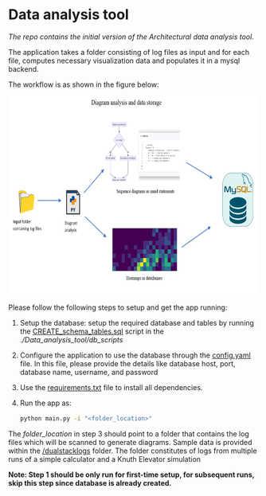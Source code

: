 # Data analysis tool

*The repo contains the initial version of the Architectural data analysis tool.*

The application takes a folder consisting of log files as input and for each file, computes necessary visualization data and populates it in a mysql backend. 

The workflow is as shown in the figure below:

<img src= "https://github.com/SmartDeltaFraunhoferFOKUS/Architecture_Visualization_Tool/blob/master/_img/diagram_analysis.png" width="750" height="400">

Please follow the following steps to setup and get the app running:

1. Setup the database:
   setup the required database and tables by running the [CREATE_schema_tables.sql](https://github.com/SmartDeltaFraunhoferFOKUS/Architecture_Visualization_Tool/blob/master/Data_analysis_tool/db_scripts/CREATE_schema_tables.sql) script in the *./Data_analysis_tool/db_scripts*

2. Configure the application to use the database through the [config.yaml](https://github.com/SmartDeltaFraunhoferFOKUS/Architecture_Visualization_Tool/blob/master/Data_analysis_tool/config/dash_config.yaml) file.
	In this file, please provide the details like database host, port, database name, username, and password
	
3. Use the [requirements.txt](https://github.com/SmartDeltaFraunhoferFOKUS/Architecture_Visualization_Tool/blob/master/Data_analysis_tool/requirements.txt) file to install all dependencies.

3. Run the app as:
    ```bash
    python main.py -i "<folder_location>"
    ```
The *folder_location* in step 3 should point to a folder that contains the log files which will be scanned to generate diagrams. Sample data is provided within the [/dualstacklogs](https://github.com/SmartDeltaFraunhoferFOKUS/Architecture_Visualization_Tool/tree/master/Data_analysis_tool/dualstackLogs) folder. The folder constitutes of logs from multiple runs of a simple calculator and a Knuth Elevator simulation

**Note: Step 1 should be only run for first-time setup, for subsequent runs, skip this step since database is already created.**
